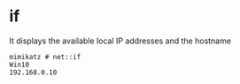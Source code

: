# if

It displays the available local IP addresses and the hostname

```text
mimikatz # net::if
Win10
192.168.0.10
```

